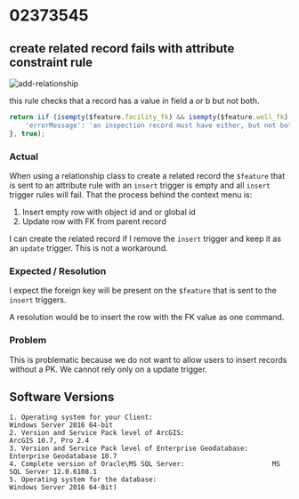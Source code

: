 # 02373545

## create related record fails with attribute constraint rule

![add-relationship](https://user-images.githubusercontent.com/325813/62175491-31969b80-b2fb-11e9-97c4-b39c65cb427e.gif)

this rule checks that a record has a value in field a or b but not both.

```js
return iif (isempty($feature.facility_fk) && isempty($feature.well_fk) || (!isempty($feature.facility_fk) && !isempty($feature.well_fk)), {
    'errorMessage': 'an inspection record must have either, but not both, a Facility_FK or a Well_FK'
}, true);
```

### Actual

When using a relationship class to create a related record the `$feature` that is sent to an attribute rule with an `insert` trigger is empty and all `insert` trigger rules will fail. That the process behind the context menu is:

1. Insert empty row with object id and or global id
1. Update row with FK from parent record

I can create the related record if I remove the `insert` trigger and keep it as an `update` trigger. This is not a workaround.

### Expected / Resolution

I expect the foreign key will be present on the `$feature` that is sent to the `insert` triggers.

A resolution would be to insert the row with the FK value as one command.

### Problem

This is problematic because we do not want to allow users to insert records without a PK. We cannot rely only on a update trigger.

## Software Versions

```
1. Operating system for your Client:                              Windows Server 2016 64-bit
2. Version and Service Pack level of ArcGIS:                      ArcGIS 10.7, Pro 2.4
3. Version and Service Pack level of Enterprise Geodatabase:      Enterprise Geodatabase 10.7
4. Complete version of Oracle\MS SQL Server:                      MS SQL Server 12.0.6108.1
5. Operating system for the database:                             Windows Server 2016 64-Bit)
```
